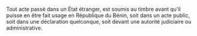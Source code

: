 Tout acte passé dans un État étranger, est soumis au timbre avant qu’il puisse en être fait usage en République du Bénin, soit dans un acte public, soit dans une déclaration quelconque, soit devant une autorité judiciaire ou administrative.